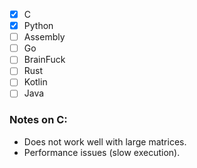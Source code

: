 - [x] C
- [x] Python
- [ ] Assembly
- [ ] Go
- [ ] BrainFuck
- [ ] Rust
- [ ] Kotlin
- [ ] Java

### Notes on C:
- Does not work well with large matrices.
- Performance issues (slow execution).
